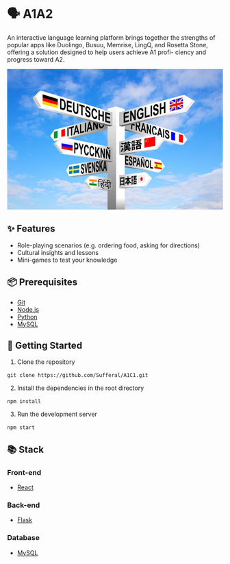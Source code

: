 # 🗣️ A1A2
An interactive language learning platform brings together the strengths of popular apps like Duolingo,
Busuu, Memrise, LingQ, and Rosetta Stone, offering a solution designed to help users achieve A1 profi-
ciency and progress toward A2. 

![language_signpost](./docs/img/languages-signpost.jpg)

## ✨ Features
- Role-playing scenarios (e.g. ordering food, asking for directions)
- Cultural insights and lessons
- Mini-games to test your knowledge

## 📦 Prerequisites
- [Git](https://git-scm.com/downloads)
- [Node.js](https://nodejs.org/en/)
- [Python](https://www.python.org/downloads/)
- [MySQL](https://www.mysql.com/downloads/)

## 🚀 Getting Started
1. Clone the repository
```
git clone https://github.com/Sufferal/A1C1.git
``` 
2. Install the dependencies in the root directory
```
npm install
```
3. Run the development server
```
npm start
```


## 📚 Stack
### Front-end
- [React](https://reactjs.org/)

### Back-end
- [Flask](https://flask.palletsprojects.com/en/stable/)

### Database
- [MySQL](https://www.mysql.com/)
